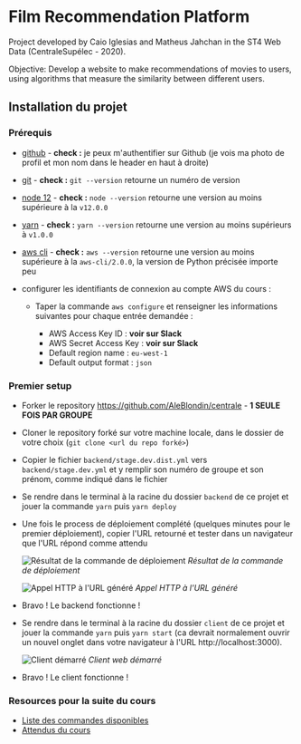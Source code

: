 # Film Recommendation Platform

Project developed by Caio Iglesias and Matheus Jahchan in the ST4 Web Data (CentraleSupélec - 2020). 

Objective: Develop a website to make recommendations of movies to users, using algorithms that measure the similarity between different users.

## Installation du projet

### Prérequis

- [github](https://github.com) - **check :** je peux m'authentifier sur Github (je vois ma photo de profil et mon nom dans le header en haut à droite)
- [git](https://git-scm.com/book/en/v2/Getting-Started-Installing-Git) - **check :** `git --version` retourne un numéro de version
- [node 12](https://nodejs.org/en/download/) - **check :** `node --version` retourne une version au moins supérieure à la `v12.0.0`
- [yarn](https://yarnpkg.com/getting-started/install) - **check :** `yarn --version` retourne une version au moins supérieurs à `v1.0.0`
- [aws cli](https://docs.aws.amazon.com/cli/latest/userguide/install-cliv2.html) - **check :** `aws --version` retourne une version au moins supérieure à la `aws-cli/2.0.0`, la version de Python précisée importe peu
- configurer les identifiants de connexion au compte AWS du cours :

    - Taper la commande `aws configure` et renseigner les informations suivantes pour chaque entrée demandée :

        - AWS Access Key ID : **voir sur Slack**
        - AWS Secret Access Key : **voir sur Slack**
        - Default region name : `eu-west-1`
        - Default output format : `json`

### Premier setup

- Forker le repository https://github.com/AleBlondin/centrale - **1 SEULE FOIS PAR GROUPE**
- Cloner le repository forké sur votre machine locale, dans le dossier de votre choix (`git clone <url du repo forké>`)
- Copier le fichier `backend/stage.dev.dist.yml` vers `backend/stage.dev.yml` et y remplir son numéro de groupe et son prénom, comme indiqué dans le fichier
- Se rendre dans le terminal à la racine du dossier `backend` de ce projet et jouer la commande `yarn` puis `yarn deploy`
- Une fois le process de déploiement complété (quelques minutes pour le premier déploiement), copier l'URL retourné et tester dans un navigateur que l'URL répond comme attendu

    ![Résultat de la commande de déploiement](doc/assets/yarn_deploy.png)
    *Résultat de la commande de déploiement*

    ![Appel HTTP à l'URL généré](doc/assets/hello_return.png)
    *Appel HTTP à l'URL généré*

- Bravo ! Le backend fonctionne !
- Se rendre dans le terminal à la racine du dossier `client` de ce projet et jouer la commande `yarn` puis `yarn start` (ca devrait normalement ouvrir un nouvel onglet dans votre navigateur à l'URL http://localhost:3000).

    ![Client démarré](doc/assets/react_start.png)
    *Client web démarré*

- Bravo ! Le client fonctionne !

### Resources pour la suite du cours

- [Liste des commandes disponibles](doc/available_commands.md)
- [Attendus du cours](doc/expectations.md)

